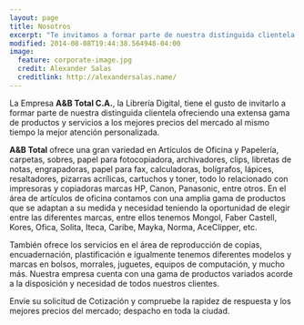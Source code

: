 ```yaml
---
layout: page
title: Nosotros
excerpt: "Te invitamos a formar parte de nuestra distinguida clientela."
modified: 2014-08-08T19:44:38.564948-04:00
image:
  feature: corporate-image.jpg
  credit: Alexander Salas
  creditlink: http://alexandersalas.name/
---
```


La Empresa **A&B Total C.A.**, la Librería Digital, tiene el gusto de invitarlo a formar parte de nuestra distinguida clientela ofreciendo una extensa gama de productos y servicios a los mejores precios del mercado al mismo tiempo la mejor atención personalizada.

**A&B Total** ofrece una gran variedad en Artículos de Oficina y Papelería, carpetas, sobres, papel para fotocopiadora, archivadores, clips, libretas de notas, engrapadoras, papel para fax, calculadoras, bolígrafos, lápices, resaltadores, pizarras acrílicas, cartuchos y toner, todo lo relacionado con impresoras y copiadoras marcas HP, Canon, Panasonic, entre otros. En el área de artículos de oficina contamos con una amplia gama de productos que se adaptan a su medida y necesidad teniendo la oportunidad de elegir entre las diferentes marcas, entre ellos tenemos Mongol, Faber Castell, Kores, Ofica, Solita, Iteca, Caribe, Mayka, Norma, AceClipper, etc.

También ofrece los servicios en el área de reproducción de copias, encuadernación, plastificación e igualmente tenemos diferentes modelos y marcas en bolsos, morrales, juguetes, equipos de computación, y mucho más. Nuestra empresa cuenta con una gama de productos variados acorde a la disposición y necesidad de todos nuestros clientes.

Envíe su solicitud de Cotización y compruebe la rapidez de respuesta y los mejores precios del mercado; despacho en toda la ciudad.